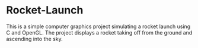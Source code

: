 # Rocket-Launch
This is a simple computer graphics project simulating a rocket launch using C and OpenGL. The project displays a rocket taking off from the ground and ascending into the sky.
